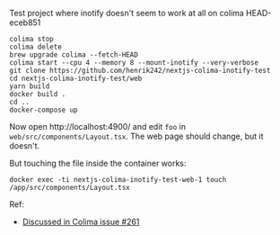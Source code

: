 
Test project where inotify doesn't seem to work at all on colima HEAD-eceb851
```
colima stop
colima delete
brew upgrade colima --fetch-HEAD
colima start --cpu 4 --memory 8 --mount-inotify --very-verbose
git clone https://github.com/henrik242/nextjs-colima-inotify-test
cd nextjs-colima-inotify-test/web
yarn build
docker build .
cd ..
docker-compose up
```
Now open http://localhost:4900/ and edit `foo` in `web/src/components/Layout.tsx`. The web page should change, but it doesn't.

But touching the file inside the container works:
```
docker exec -ti nextjs-colima-inotify-test-web-1 touch /app/src/components/Layout.tsx
```

Ref:
- [Discussed in Colima issue #261](https://github.com/abiosoft/colima/issues/261#issuecomment-1479163510)